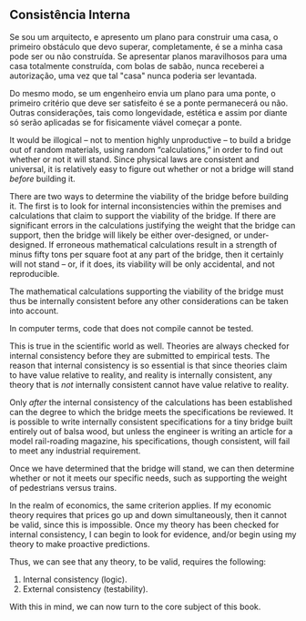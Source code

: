 ## Consistência Interna

Se sou um arquitecto, e apresento um plano para construir uma casa, o primeiro obstáculo que devo superar, completamente, é se a minha casa pode ser ou não construída. Se apresentar planos maravilhosos para uma casa totalmente construída, com bolas de sabão, nunca receberei a autorização, uma vez que tal "casa" nunca poderia ser levantada.

Do mesmo modo, se um engenheiro envia um plano para uma ponte, o primeiro critério que deve ser satisfeito é se a ponte permanecerá ou não. Outras considerações, tais como longevidade, estética e assim por diante só serão aplicadas se for fisicamente viável começar a ponte.

It would be illogical – not to mention highly unproductive – to build a bridge out of random materials, using random “calculations,” in order to find out whether or not it will stand. Since physical laws are consistent and universal, it is relatively easy to figure out whether or not a bridge will stand *before* building it.

There are two ways to determine the viability of the bridge before building it. The first is to look for internal inconsistencies within the premises and calculations that claim to support the viability of the bridge. If there are significant errors in the calculations justifying the weight that the bridge can support, then the bridge will likely be either over-designed, or under-designed. If erroneous mathematical calculations result in a strength of minus fifty tons per square foot at any part of the bridge, then it certainly will not stand – or, if it does, its viability will be only accidental, and not reproducible.

The mathematical calculations supporting the viability of the bridge must thus be internally consistent before any other considerations can be taken into account.

In computer terms, code that does not compile cannot be tested.

This is true in the scientific world as well. Theories are always checked for internal consistency before they are submitted to empirical tests. The reason that internal consistency is so essential is that since theories claim to have value relative to reality, and reality is internally consistent, any theory that is *not* internally consistent cannot have value relative to reality.

Only *after* the internal consistency of the calculations has been established can the degree to which the bridge meets the specifications be reviewed. It is possible to write internally consistent specifications for a tiny bridge built entirely out of balsa wood, but unless the engineer is writing an article for a model rail-roading magazine, his specifications, though consistent, will fail to meet any industrial requirement.

Once we have determined that the bridge will stand, we can then determine whether or not it meets our specific needs, such as supporting the weight of pedestrians versus trains.

In the realm of economics, the same criterion applies. If my economic theory requires that prices go up and down simultaneously, then it cannot be valid, since this is impossible. Once my theory has been checked for internal consistency, I can begin to look for evidence, and/or begin using my theory to make proactive predictions.

Thus, we can see that any theory, to be valid, requires the following:

1. Internal consistency (logic).
2. External consistency (testability).

With this in mind, we can now turn to the core subject of this book.